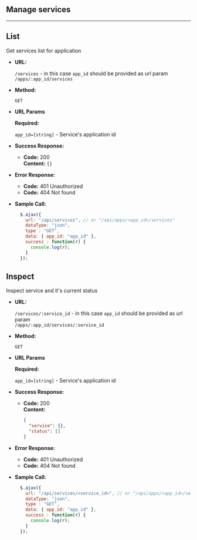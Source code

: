 ## Manage services
---


**List**
---
Get services list for application

* **URL:**
 
  `/services` - in this case `app_id` should be provided as url param <br />
  `/apps/:app_id/services`
  
* **Method:**
 
  `GET`
  
* **URL Params** 

   **Required:**
   
  `app_id=[string]` - Service's application id

* **Success Response:**
    * **Code:** 200 <br />
      **Content:** `{}`

* **Error Response:**
    * **Code:** 401 Unauthorized
    * **Code:** 404 Not found
 
* **Sample Call:**
  ```javascript
    $.ajax({
      url: "/api/services", // or "/api/apps/<app_id>/services"
      dataType: "json",
      type : "GET",
      data: { app_id: "app_id" },
      success : function(r) {
        console.log(r);
      }
    });
  ```

**Inspect**
---
Inspect service and it's current status

* **URL:**
 
  `/services/:service_id` - in this case `app_id` should be provided as url param <br />
  `/apps/:app_id/services/:service_id`
  
* **Method:**
 
  `GET`
  
* **URL Params** 

   **Required:**
   
  `app_id=[string]` - Service's application id

* **Success Response:**
    * **Code:** 200 <br />
      **Content:** 
      ```json
      {
        "service": {},
        "status": []
      }
      ```

* **Error Response:**
    * **Code:** 401 Unauthorized
    * **Code:** 404 Not found
 
* **Sample Call:**
  ```javascript
    $.ajax({
      url: "/api/services/<service_id>", // or "/api/apps/<app_id>/services"
      dataType: "json",
      type : "GET",
      data: { app_id: "app_id" },
      success : function(r) {
        console.log(r);
      }
    });
  ```
